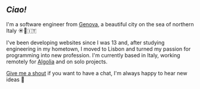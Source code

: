 ## _Ciao!_

I'm a software engineer from [Genova](https://en.wikipedia.org/wiki/Genoa), a beautiful city on the sea of northern Italy ☀️🌊󠁧󠁢󠁥󠁮󠁧🇮🇹 

I've been developing websites since I was 13 and, 󠁢󠁥󠁮󠁧󠁿after studying engineering in my hometown, I moved to Lisbon and turned my passion for programming into new profession. I'm currently based in Italy, working remotely for [Algolia](https://algolia.com) and on solo projects.

[Give me a shout](mailto:hey@gabrielecanepa.com) if you want to have a chat, I'm always happy to hear new ideas 👋
